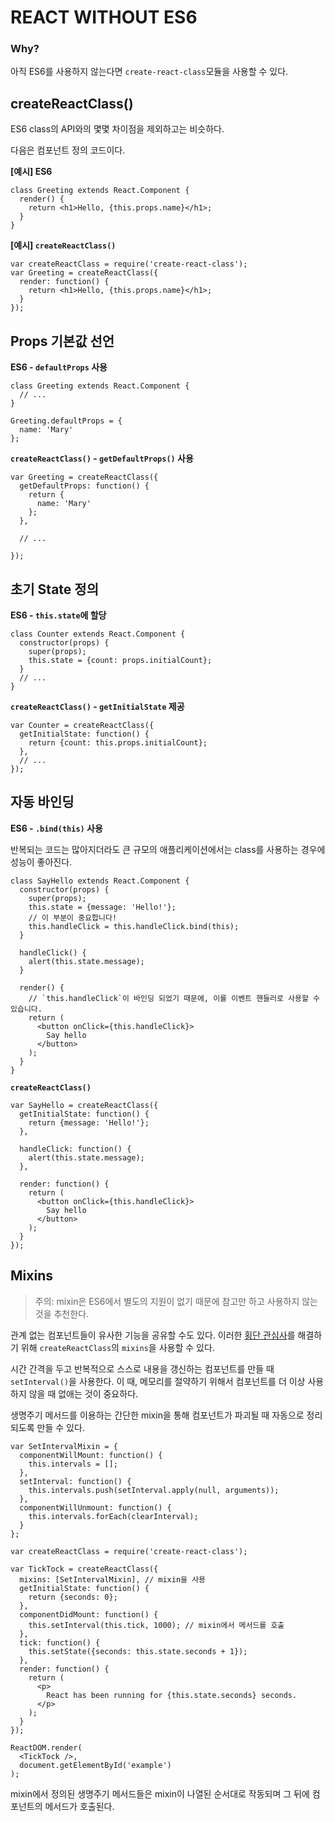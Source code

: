 # REACT WITHOUT ES6

### Why?

아직 ES6를 사용하지 않는다면 `create-react-class`모듈을 사용할 수 있다.



## createReactClass()

ES6 class의 API와의 몇몇 차이점을 제외하고는 비슷하다.

다음은 컴포넌트 정의 코드이다.

**[예시] ES6**

```react
class Greeting extends React.Component {
  render() {
    return <h1>Hello, {this.props.name}</h1>;
  }
}
```

**[예시] `createReactClass()`**

```react
var createReactClass = require('create-react-class');
var Greeting = createReactClass({
  render: function() {
    return <h1>Hello, {this.props.name}</h1>;
  }
});
```



## Props 기본값 선언

**ES6 - `defaultProps` 사용**

```react
class Greeting extends React.Component {
  // ...
}

Greeting.defaultProps = {
  name: 'Mary'
};
```

**`createReactClass()` -  `getDefaultProps()` 사용** 

```react
var Greeting = createReactClass({
  getDefaultProps: function() {
    return {
      name: 'Mary'
    };
  },

  // ...

});
```



## 초기 State 정의

**ES6 - `this.state`에 할당**

```react
class Counter extends React.Component {
  constructor(props) {
    super(props);
    this.state = {count: props.initialCount};
  }
  // ...
}
```

**`createReactClass()` -  `getInitialState` 제공** 

```react
var Counter = createReactClass({
  getInitialState: function() {
    return {count: this.props.initialCount};
  },
  // ...
});
```



## 자동 바인딩

**ES6 - `.bind(this)` 사용**

반복되는 코드는 많아지더라도 큰 규모의 애플리케이션에서는 class를 사용하는 경우에 성능이  좋아진다.

```react
class SayHello extends React.Component {
  constructor(props) {
    super(props);
    this.state = {message: 'Hello!'};
    // 이 부분이 중요합니다!
    this.handleClick = this.handleClick.bind(this);
  }

  handleClick() {
    alert(this.state.message);
  }

  render() {
    // `this.handleClick`이 바인딩 되었기 때문에, 이를 이벤트 핸들러로 사용할 수 있습니다.
    return (
      <button onClick={this.handleClick}>
        Say hello
      </button>
    );
  }
}
```

**`createReactClass()`** 

```react
var SayHello = createReactClass({
  getInitialState: function() {
    return {message: 'Hello!'};
  },

  handleClick: function() {
    alert(this.state.message);
  },

  render: function() {
    return (
      <button onClick={this.handleClick}>
        Say hello
      </button>
    );
  }
});
```



## Mixins

> 주의: mixin은 ES6에서 별도의 지원이 없기 때문에 참고만 하고 사용하지 않는 것을 추천한다.

관계 없는 컴포넌트들이 유사한 기능을 공유할 수도 있다. 이러한 [횡단 관심사](https://ko.wikipedia.org/wiki/횡단_관심사)를 해결하기 위해 `createReactClass`의 `mixins`을 사용할 수 있다.

시간 간격을 두고 반복적으로 스스로 내용을 갱신하는 컴포넌트를 만들 때 `setInterval()`을 사용한다. 이 때, 메모리를 절약하기 위해서 컴포넌트를 더 이상 사용하지 않을 때 없애는 것이 중요하다. 

생명주기 메서드를 이용하는 간단한 mixin을 통해 컴포넌트가 파괴될 때 자동으로 정리되도록 만들 수 있다.

```react
var SetIntervalMixin = {
  componentWillMount: function() {
    this.intervals = [];
  },
  setInterval: function() {
    this.intervals.push(setInterval.apply(null, arguments));
  },
  componentWillUnmount: function() {
    this.intervals.forEach(clearInterval);
  }
};

var createReactClass = require('create-react-class');

var TickTock = createReactClass({
  mixins: [SetIntervalMixin], // mixin을 사용
  getInitialState: function() {
    return {seconds: 0};
  },
  componentDidMount: function() {
    this.setInterval(this.tick, 1000); // mixin에서 메서드를 호출
  },
  tick: function() {
    this.setState({seconds: this.state.seconds + 1});
  },
  render: function() {
    return (
      <p>
        React has been running for {this.state.seconds} seconds.
      </p>
    );
  }
});

ReactDOM.render(
  <TickTock />,
  document.getElementById('example')
);
```

 mixin에서 정의된 생명주기 메서드들은 mixin이 나열된 순서대로 작동되며 그 뒤에 컴포넌트의 메서드가 호출된다.

